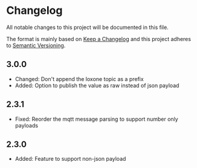 # Changelog

All notable changes to this project will be documented in this file.

The format is mainly based on [Keep a Changelog](http://keepachangelog.com/)
and this project adheres to [Semantic Versioning](http://semver.org/).

## 3.0.0

* Changed: Don't append the loxone topic as a prefix
* Added: Option to publish the value as raw instead of json payload

## 2.3.1

* Fixed: Reorder the mqtt message parsing to support number only payloads

## 2.3.0

* Added: Feature to support non-json payload
